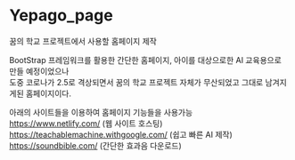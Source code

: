 # Yepago_page
꿈의 학교 프로젝트에서 사용할 홈페이지 제작

BootStrap 프레임워크를 활용한 간단한 홈페이지, 아이를 대상으로한 AI 교육용으로 만들 예정이었으나\
도중 코로나가 2.5로 격상되면서 꿈의 학교 프로젝트 자체가 무산되었고 그대로 남겨지게된 홈페이지이다.

아래의 사이트들을 이용하여 홈페이지 기능들을 사용가능\
https://www.netlify.com/ (웹 사이트 호스팅)\
https://teachablemachine.withgoogle.com/ (쉽고 빠른 AI 제작)\
https://soundbible.com/ (간단한 효과음 다운로드)
